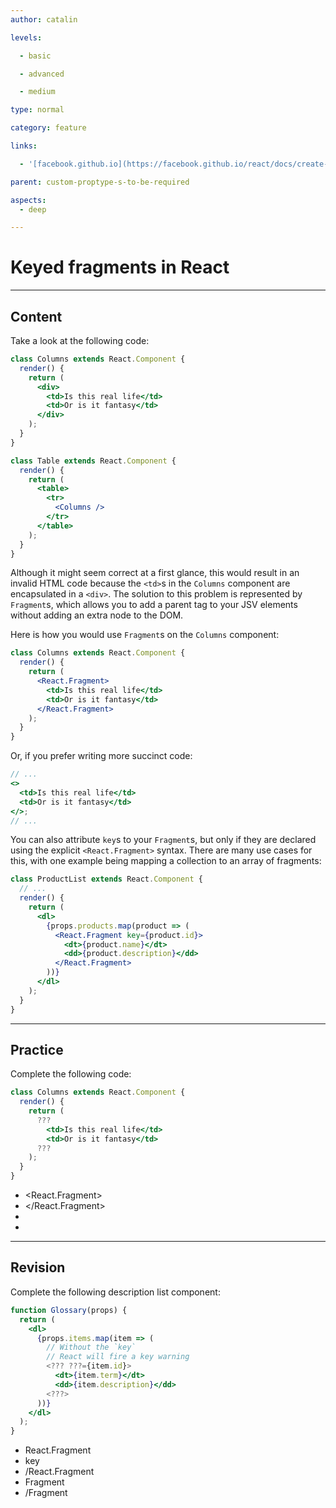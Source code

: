 ```yaml
---
author: catalin

levels:

  - basic

  - advanced

  - medium

type: normal

category: feature

links:

  - '[facebook.github.io](https://facebook.github.io/react/docs/create-fragment.html){website}'

parent: custom-proptype-s-to-be-required

aspects:
  - deep

---
```


# Keyed fragments in React

---
## Content

Take a look at the following code:

```jsx
class Columns extends React.Component {
  render() {
    return (
      <div>
        <td>Is this real life</td>
        <td>Or is it fantasy</td>
      </div>
    );
  }
}

class Table extends React.Component {
  render() {
    return (
      <table>
        <tr>
          <Columns />
        </tr>
      </table>
    );
  }
}
```

Although it might seem correct at a first glance, this would result in an invalid HTML code because the `<td>`s in the `Columns` component are encapsulated in a `<div>`. The solution to this problem is represented by `Fragment`s, which allows you to add a parent tag to your JSV elements without adding an extra node to the DOM.

Here is how you would use `Fragment`s on the `Columns` component:

```jsx
class Columns extends React.Component {
  render() {
    return (
      <React.Fragment>
        <td>Is this real life</td>
        <td>Or is it fantasy</td>
      </React.Fragment>
    );
  }
}
```

Or, if you prefer writing more succinct code:

```jsx
// ...
<>
  <td>Is this real life</td>
  <td>Or is it fantasy</td>
</>;
// ...
```

You can also attribute `key`s to your `Fragment`s, but only if they are declared using the explicit `<React.Fragment>` syntax. There are many use cases for this, with one example being mapping a collection to an array of fragments:

```jsx
class ProductList extends React.Component {
  // ...
  render() {
    return (
      <dl>
        {props.products.map(product => (
          <React.Fragment key={product.id}>
            <dt>{product.name}</dt>
            <dd>{product.description}</dd>
          </React.Fragment>
        ))}
      </dl>
    );
  }
}
```

---
## Practice

Complete the following code:

```jsx
class Columns extends React.Component {
  render() {
    return (
      ???
        <td>Is this real life</td>
        <td>Or is it fantasy</td>
      ???
    );
  }
}
```

* <React.Fragment>
* </React.Fragment>
* <Fragment>
* </Fragment>

---
## Revision

Complete the following description list component:

```jsx
function Glossary(props) {
  return (
    <dl>
      {props.items.map(item => (
        // Without the `key`
        // React will fire a key warning
        <??? ???={item.id}>
          <dt>{item.term}</dt>
          <dd>{item.description}</dd>
        <???>
      ))}
    </dl>
  );
}
```

* React.Fragment
* key
* /React.Fragment
* Fragment
* /Fragment